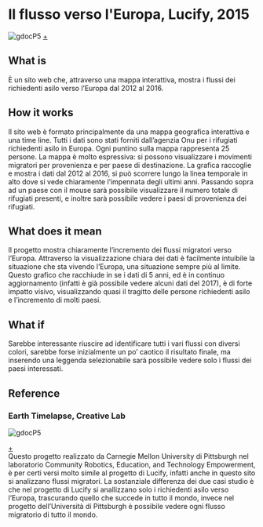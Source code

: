# Il flusso verso l'Europa, Lucify, 2015

![gdocP5](http://i.imgur.com/DOKACcS.png) 
[+](http://www.lucify.com/the-flow-towards-europe/)   
## What is  

È un sito web che, attraverso una mappa interattiva, mostra i flussi dei richiedenti asilo verso l’Europa dal 2012 al 2016.

## How it works

Il sito web è formato principalmente da una mappa geografica interattiva e una time line. Tutti i dati sono stati forniti dall’agenzia Onu per i rifugiati richiedenti asilo in Europa.
Ogni puntino sulla mappa rappresenta 25 persone.
La mappa è molto espressiva: si possono visualizzare i movimenti migratori per provenienza e per paese di destinazione. La grafica raccoglie e mostra i dati dal 2012 al 2016, si può scorrere lungo la linea temporale in alto dove si vede chiaramente l’impennata degli ultimi anni.
Passando sopra ad un paese con il mouse sarà possibile visualizzare il numero totale di rifugiati presenti, e inoltre sarà possibile vedere i paesi di provenienza dei rifugiati.

## What does it mean

Il progetto mostra chiaramente l’incremento dei flussi migratori verso l’Europa. 
Attraverso la visualizzazione chiara dei dati è facilmente intuibile la situazione che sta vivendo l’Europa, una situazione sempre più al limite.
Questo grafico che racchiude in se i dati di 5 anni, ed è in continuo aggiornamento (infatti è già possibile vedere alcuni dati del 2017), è di forte impatto visivo, visualizzando quasi il tragitto delle persone richiedenti asilo e l’incremento di molti paesi. 

## What if

Sarebbe interessante riuscire ad identificare tutti i vari flussi con diversi colori, sarebbe forse inizialmente un po’ caotico il risultato finale, ma inserendo una leggenda selezionabile sarà possibile vedere solo i flussi dei paesi interessati.

## Reference
### Earth Timelapse, Creative Lab

![gdocP5](http://i.imgur.com/lM94Teo.png)  

[+](https://explorables.cmucreatelab.org/explorables/annual-refugees/examples/webgl-timemachine/)   
Questo progetto realizzato da Carnegie Mellon University di Pittsburgh nel laboratorio Community Robotics, Education, and Technology Empowerment, è per certi versi molto simile al progetto di Lucify, infatti anche in questo sito si analizzano flussi migratori.
La sostanziale differenza dei due casi studio è che nel progetto di Lucify si anallizzano solo i richiedenti asilo verso l’Europa, trascurando quello che succede in tutto il mondo, invece nel progetto dell’Università di Pittsburgh è possibile vedere ogni flusso migratorio di tutto il mondo.
